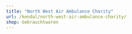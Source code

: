 ```yaml
---
title: "North West Air Ambulance Charity"
url: /kendal/north-west-air-ambulance-charity/
shop: Gebrauchtwaren
---
```

